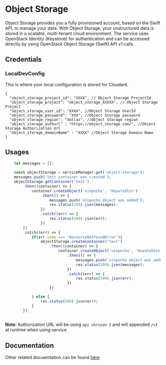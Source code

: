 # Object Storage
 
Object Storage provides you a fully provisioned account, based on the Swift API, to manage your data. With Object Storage, your unstructured data is stored in a scalable, multi-tenant cloud environment. The service uses OpenStack Identity (Keystone) for authentication and can be accessed directly by using OpenStack Object Storage (Swift) API v1 calls. 

##  Credentials

###  LocalDevConfig

This is where your local configuration is stored for Cloudant.
```
{
  "object_storage_project_id": "XXXX", // Object Storage ProjectId
  "object_storage_project": "object_storage_XXXXX", // Object Storage Project
  "object_storage_user_id": "XXXX", //Object Storage UserId
  "object_storage_password": "XXX", //Object Storage password
  "object_storage_region": "dallas", //Object Storage region
  "object_storage_authurl" : "https://object_storage.com/", //Object Storage Authorization Url
  "object_storage_domainName" : "XXXX" //Object Storage Domain Name
}
```

## Usages

```javascript
    let messages = [];

	const objectStorage = serviceManager.get('object-storage');
	messages.push('test container was created');
	objectStorage.getContainer('test')
		.then((container) => {
			container.createObject('ninpocho', 'HayataShin')
				.then(() => {
					messages.push('ninpocho object was added');
					res.status(200).json(messages);
				})
				.catch((err) => {
					res.status(500).json(err);
				})
		})
		.catch((err) => {
			if(err.name === 'ResourceNotFoundError'){
				objectStorage.createContainer('test')
					.then((container) => {
						container.createObject('ninpocho', 'HayataShin')
							.then(() => {
								messages.push('ninpocho object was added');
								res.status(200).json(messages);
							})
							.catch((err) => {
								res.status(500).json(err);
							})
					})

			} else {
				res.status(500).json(err);
			}
		});
    
```

**Note**: Authorization URL will be using `api version 3` and will appended `/v3` at runtime when using service

## Documentation

Other related docuemtation can be found [here](https://www.npmjs.com/package/bluemix-objectstorage)